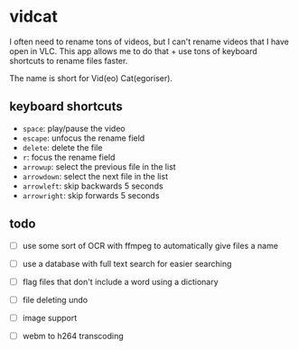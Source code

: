 # vidcat

I often need to rename tons of videos, but I can't rename videos that I have open in VLC. This app allows me to do that + use tons of keyboard shortcuts to rename files faster.

The name is short for Vid(eo) Cat(egoriser).

## keyboard shortcuts

- `space`: play/pause the video 
- `escape`: unfocus the rename field
- `delete`: delete the file
- `r`: focus the rename field
- `arrowup`: select the previous file in the list
- `arrowdown`: select the next file in the list
- `arrowleft`: skip backwards 5 seconds
- `arrowright`: skip forwards 5 seconds

## todo

- [ ] use some sort of OCR with ffmpeg to automatically give files a name
- [ ] use a database with full text search for easier searching
- [ ] flag files that don't include a word using a dictionary
- [ ] file deleting undo
- [ ] image support
- [ ] webm to h264 transcoding

